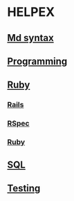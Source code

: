 # HELPEX

## [Md syntax](docs/md_syntax.md)

## [Programming](docs/programming.md)

## [Ruby](docs/ruby/index.md)

### [Rails](docs/ruby/rails.md)

### [RSpec](docs/ruby/rspec.md)

### [Ruby](docs/ruby/ruby.md)

## [SQL](docs/sql.md)

## [Testing](docs/testing.md)

